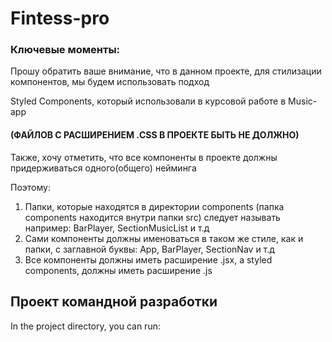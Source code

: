 # Fintess-pro

### Ключевые моменты:

Прошу обратить ваше внимание, что в данном проекте, для стилизации компонентов, мы будем использовать подход

Styled Components, который использовали в курсовой работе в Music-app 

#### (ФАЙЛОВ С РАСШИРЕНИЕМ .CSS В ПРОЕКТЕ БЫТЬ НЕ ДОЛЖНО)

Также, хочу отметить, что все компоненты в проекте должны придерживаться одного(общего) нейминга

Поэтому:

1. Папки, которые находятся в директории components (папка components находится внутри папки src) следует называть например: BarPlayer, SectionMusicList и т.д
2. Сами компоненты должны именоваться в таком же стиле, как и папки, с заглавной буквы: App, BarPlayer, SectionNav и т.д
3. Все компоненты должны иметь расширение .jsx, а styled components, должны иметь расширение .js 

## Проект командной разработки

In the project directory, you can run:

